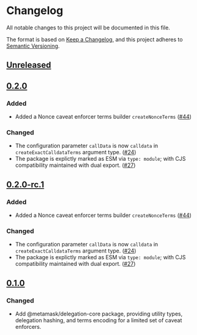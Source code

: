 # Changelog

All notable changes to this project will be documented in this file.

The format is based on [Keep a Changelog](https://keepachangelog.com/en/1.0.0/),
and this project adheres to [Semantic Versioning](https://semver.org/spec/v2.0.0.html).

## [Unreleased]

## [0.2.0]

### Added

- Added a Nonce caveat enforcer terms builder `createNonceTerms` ([#44](https://github.com/metamask/delegation-toolkit/pull/44))

### Changed

- The configuration parameter `callData` is now `calldata` in `createExactCalldataTerms` argument type. ([#24](https://github.com/metamask/delegation-toolkit/pull/24))
- The package is explictly marked as ESM via `type: module`; with CJS compatibility maintained with dual export. ([#27](https://github.com/metamask/delegation-toolkit/pull/27))

## [0.2.0-rc.1]

### Added

- Added a Nonce caveat enforcer terms builder `createNonceTerms` ([#44](https://github.com/metamask/delegation-toolkit/pull/44))

### Changed

- The configuration parameter `callData` is now `calldata` in `createExactCalldataTerms` argument type. ([#24](https://github.com/metamask/delegation-toolkit/pull/24))
- The package is explictly marked as ESM via `type: module`; with CJS compatibility maintained with dual export. ([#27](https://github.com/metamask/delegation-toolkit/pull/27))

## [0.1.0]

### Changed

- Add @metamask/delegation-core package, providing utility types, delegation hashing, and terms encoding for a limited set of caveat enforcers.

[Unreleased]: https://github.com/metamask/delegation-toolkit/compare/@metamask/delegation-core@0.2.0...HEAD
[0.2.0]: https://github.com/metamask/delegation-toolkit/compare/@metamask/delegation-core@0.2.0-rc.1...@metamask/delegation-core@0.2.0
[0.2.0-rc.1]: https://github.com/metamask/delegation-toolkit/compare/@metamask/delegation-core@0.1.0...@metamask/delegation-core@0.2.0-rc.1
[0.1.0]: https://github.com/metamask/delegation-toolkit/releases/tag/@metamask/delegation-core@0.1.0
